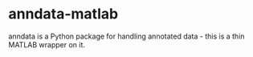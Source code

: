 # anndata-matlab
anndata is a Python package for handling annotated data - this is a thin MATLAB wrapper on it.
